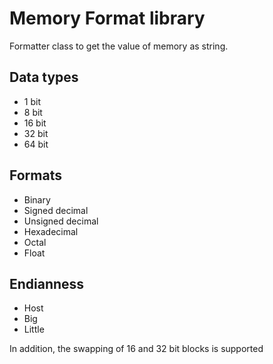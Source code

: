 # Memory Format library

Formatter class to get the value of memory as string.

## Data types
 - 1 bit
 - 8 bit
 - 16 bit
 - 32 bit
 - 64 bit

## Formats
 - Binary
 - Signed decimal
 - Unsigned decimal
 - Hexadecimal
 - Octal
 - Float

## Endianness
 - Host
 - Big
 - Little

In addition, the swapping of 16 and 32 bit blocks is supported